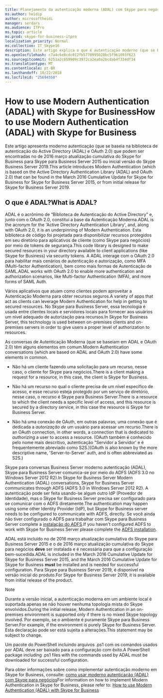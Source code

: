 ```yaml
---
title: Planejamento da autenticação moderna (ADAL) com Skype para negócios
ms.author: heidip
author: microsoftheidi
manager: serdars
ms.audience: ITPro
ms.topic: article
ms.prod: skype-for-business-itpro
localization_priority: Normal
ms.collection: IT_Skype16
description: Este artigo explica o que é autenticação moderno (que se baseia na biblioteca de autenticação do Active Directory (ADAL) e OAuth 2.0).
ms.openlocfilehash: c7a4c6e8cdc012fb5770995028bc5f961093f623
ms.sourcegitcommit: 6251a2c659909c3972ca2ea0a2bcdab4f334df34
ms.translationtype: MT
ms.contentlocale: pt-BR
ms.lasthandoff: 10/22/2018
ms.locfileid: "25694550"
---
```

# <a name="how-to-use-modern-authentication-adal-with-skype-for-business"></a><span data-ttu-id="bd2df-103">How to use Modern Authentication (ADAL) with Skype for Business</span><span class="sxs-lookup"><span data-stu-id="bd2df-103">How to use Modern Authentication (ADAL) with Skype for Business</span></span>
 
<span data-ttu-id="bd2df-104">Este artigo apresenta moderno autenticação (que se baseia na biblioteca de autenticação do Active Directory (ADAL) e OAuth 2.0) que podem ser encontradas no de 2016 março atualização cumulativa do Skype for Business para Skype para Business Server 2015 ou inicial versão do Skype Business Server 2019.</span><span class="sxs-lookup"><span data-stu-id="bd2df-104">This article introduces Modern Authentication (which is based on the Active Directory Authentication Library (ADAL) and OAuth 2.0) that can be found in the March 2016 Cumulative Update for Skype for Business for Skype for Business Server 2015, or from initial release for Skype for Business Server 2019.</span></span>
  
## <a name="what-is-adal"></a><span data-ttu-id="bd2df-105">O que é ADAL?</span><span class="sxs-lookup"><span data-stu-id="bd2df-105">What is ADAL?</span></span>

<span data-ttu-id="bd2df-106">ADAL é o acrônimo de “Biblioteca de Autenticação do Active Directory" e, junto com o OAuth 2.0, constitui a base da Autenticação Moderna.</span><span class="sxs-lookup"><span data-stu-id="bd2df-106">ADAL is the acronym for the 'Active Directory Authentication Library', and, along with OAuth 2.0, it is an underpinning of Modern Authentication.</span></span> <span data-ttu-id="bd2df-107">Esta biblioteca de código foi projetada para disponibilizar recursos protegidos em seu diretório para aplicativos de cliente (como Skype para negócios) por meio de tokens de segurança.</span><span class="sxs-lookup"><span data-stu-id="bd2df-107">This code library is designed to make secured resources in your directory available to client applications (like Skype for Business) via security tokens.</span></span> <span data-ttu-id="bd2df-108">A ADAL interage com o OAuth 2.0 para habilitar mais cenários de autenticação e autorização, como MFA (Multi-factor Authentication), bem como mais formas de Autenticação de SAML.</span><span class="sxs-lookup"><span data-stu-id="bd2df-108">ADAL works with OAuth 2.0 to enable more authentication and authorization scenarios, like Multi-factor Authentication (MFA), and more forms of SAML Auth.</span></span>
  
<span data-ttu-id="bd2df-109">Vários aplicativos que atuam como clientes podem aproveitar a Autenticação Moderna para obter recursos seguros.</span><span class="sxs-lookup"><span data-stu-id="bd2df-109">A variety of apps that act as clients can leverage Modern Authentication for help in getting to secured resources.</span></span> <span data-ttu-id="bd2df-110">No Skype para Business Server, essa tecnologia é usada entre clientes locais e servidores locais para fornecer aos usuários um nível adequado de autorização para recursos.</span><span class="sxs-lookup"><span data-stu-id="bd2df-110">In Skype for Business Server, this technology is used between on-premises clients and on-premises servers in order to give users a proper level of authorization to resources.</span></span>
  
<span data-ttu-id="bd2df-111">As conversas de Autenticação Moderna (que se baseiam em ADAL e OAuth 2.0) têm alguns elementos em comum.</span><span class="sxs-lookup"><span data-stu-id="bd2df-111">Modern Authentication conversations (which are based on ADAL and OAuth 2.0) have some elements in common.</span></span>
  
- <span data-ttu-id="bd2df-112">Não há um cliente fazendo uma solicitação para um recurso, nesse caso, o cliente for Skype para negócios.</span><span class="sxs-lookup"><span data-stu-id="bd2df-112">There is a client making a request for a resource, in this case, the client is Skype for Business.</span></span>
    
- <span data-ttu-id="bd2df-113">Não há um recurso no qual o cliente precisa de um nível específico de acesso, e esse recurso esteja protegido por um serviço de diretório, nesse caso, o recurso é Skype para Business Server.</span><span class="sxs-lookup"><span data-stu-id="bd2df-113">There is a resource to which the client needs a specific level of access, and this resource is secured by a directory service, in this case the resource is Skype for Business Server.</span></span>
    
- <span data-ttu-id="bd2df-114">Não há uma conexão de OAuth, em outras palavras, uma conexão que é dedicada a *autorização de* um usuário para acessar um recurso.</span><span class="sxs-lookup"><span data-stu-id="bd2df-114">There is an OAuth connection, in other words, a connection that is dedicated to  *authorizing*  a user to access a resource.</span></span> <span data-ttu-id="bd2df-115">(OAuth também é conhecido pelo nome mais descritivo, autenticação "Servidor a Servidor' e é frequentemente abreviado como S2S.)</span><span class="sxs-lookup"><span data-stu-id="bd2df-115">(OAuth is also known by the more descriptive name, 'Server-to-Server' auth, and is often abbreviated as S2S.)</span></span>
    
<span data-ttu-id="bd2df-116">Skype para conversas Business Server moderno autenticação (ADAL), Skype para Business Server comunica-se por meio do ADFS (ADFS 3.0 no Windows Server 2012 R2).</span><span class="sxs-lookup"><span data-stu-id="bd2df-116">In Skype for Business Server Modern Authentication (ADAL) conversations, Skype for Business Server communicates through ADFS (ADFS 3.0 in Windows Server 2012 R2).</span></span> <span data-ttu-id="bd2df-117">A autenticação pode ser feita usando-se algum outro IdP (Provedor de Identidade), mas o Skype for Business Server precisa ser configurado para se comunicar com o ADFS diretamente.</span><span class="sxs-lookup"><span data-stu-id="bd2df-117">The authentication may happen using some other Identity Provider (IdP), but Skype for Business server needs to be configured to communicate with ADFS, directly.</span></span> <span data-ttu-id="bd2df-118">Se você ainda não tiver configurado o ADFS para trabalhar com Skype para Business Server complete a [instalação do ADFS](https://technet.microsoft.com/en-us/library/adfs2-step-by-step-guides%28v=ws.10%29.aspx).</span><span class="sxs-lookup"><span data-stu-id="bd2df-118">If you haven't configured ADFS to work with Skype for Business Server please complete the [ADFS installation](https://technet.microsoft.com/en-us/library/adfs2-step-by-step-guides%28v=ws.10%29.aspx).</span></span>
  
<span data-ttu-id="bd2df-119">ADAL está incluído no de 2016 março atualização cumulativa do Skype para Business Server 2015 e o de 2016 março atualização cumulativa do Skype para negócios **deve** ser instalada e é necessária para que a configuração bem-sucedida.</span><span class="sxs-lookup"><span data-stu-id="bd2df-119">ADAL is included in the March 2016 Cumulative Update for Skype for Business Server 2015, and the March 2016 Cumulative Update for Skype for Business **must** be installed and is needed for successful configuration.</span></span> <span data-ttu-id="bd2df-120">Para Skype para Business Server 2019, é disponível na versão inicial do produto.</span><span class="sxs-lookup"><span data-stu-id="bd2df-120">For Skype for Business Server 2019, it is available from initial release of the product.</span></span>
  
> [!NOTE]
> <span data-ttu-id="bd2df-121">Durante a versão inicial, a autenticação moderna em um ambiente local é suportada apenas se não houver nenhuma topologia mista do Skype envolvidos.</span><span class="sxs-lookup"><span data-stu-id="bd2df-121">During the initial release, Modern Authentication in an on-premises environment is supported only if there is no mixed Skype topology involved.</span></span> <span data-ttu-id="bd2df-122">Por exemplo, se o ambiente é puramente Skype para Business Server.</span><span class="sxs-lookup"><span data-stu-id="bd2df-122">For example, if the environment is purely Skype for Business Server.</span></span> <span data-ttu-id="bd2df-123">Esta declaração pode ser está sujeita a alterações.</span><span class="sxs-lookup"><span data-stu-id="bd2df-123">This statement may be subject to change.</span></span> 
  
<span data-ttu-id="bd2df-124">Um pacote do PowerShell incluindo arquivos .ps1 com os comandos usados por ADAL deve ser baixado para a configuração com êxito.</span><span class="sxs-lookup"><span data-stu-id="bd2df-124">A PowerShell package including .ps1 files with the commands used by ADAL must be downloaded for successful configuration.</span></span>

<span data-ttu-id="bd2df-125">Para obter informações sobre como implementar autenticação moderno em Skype for Business, consulte: [como usar moderno autenticação (ADAL) com Skype para negócios](../../manage/authentication/use-adal.md)</span><span class="sxs-lookup"><span data-stu-id="bd2df-125">For information on how to implement Modern Authentication in Skype for Business, please refer to: [How to use Modern Authentication (ADAL) with Skype for Business](../../manage/authentication/use-adal.md)</span></span>
